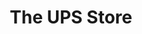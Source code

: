 ---
title: "The UPS Store"
url: /washington/the-ups-store-wisconsin-avenue-northwest/
shop: Kopieren
---